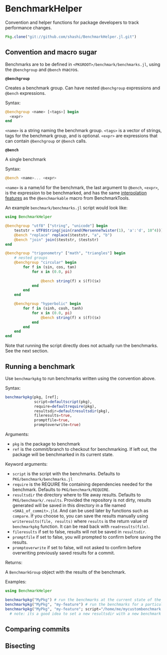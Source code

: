 # BenchmarkHelper

Convention and helper functions for package developers to track performance changes.

```julia
Pkg.clone("git://github.com/shashi/BenchmarkHelper.jl.git")
```

## Convention and macro sugar

Benchmarks are to be defined in `<PKGROOT>/benchmark/benchmarks.jl`, using the `@benchgroup` and `@bench` macros.

**`@benchgroup`**

Creates a benchmark group. Can have nested `@benchgroup` expressions and `@bench` expressions.

Syntax:

```julia
@benchgroup <name> [<tags>] begin
  <expr>
end
```

`<name>` is a string naming the benchmark group. `<tags>` is a vector of strings, tags for the benchmark group, and is optional. `<expr>` are expressions that can contain `@benchgroup` or `@bench` calls.

**`@bench`**

A single benchmark

Syntax:

```julia
@bench <name>... <expr>
```

`<name>` is a name/id for the benchmark, the last argument to `@bench`, `<expr>`, is the expression to be benchmarked, and has the same [interpolation features](https://github.com/JuliaCI/BenchmarkTools.jl/blob/master/doc/manual.md#interpolating-values-into-benchmark-expressions) as the `@benchmarkable` macro from BenchmarkTools.

An example `benchmark/benchmarks.jl` script would look like:

```julia
using BenchmarkHelper

@benchgroup "utf8" ["string", "unicode"] begin
    teststr = UTF8String(join(rand(MersenneTwister(1), 'a':'d', 10^4)))
    @bench "replace" replace($teststr, "a", "b")
    @bench "join" join($teststr, $teststr)
end

@benchgroup "trigonometry" ["math", "triangles"] begin
    # nested groups
    @benchgroup "circular" begin
        for f in (sin, cos, tan)
            for x in (0.0, pi)
                
                @bench string(f) x $(f)($x)
            end
        end
    end

    @benchgroup "hyperbolic" begin
        for f in (sinh, cosh, tanh)
            for x in (0.0, pi)
                @bench string(f) x $(f)($x)
            end
        end
    end
end

```

Note that running the script directly does not actually run the benchmarks. See the next section.

## Running a benchmark

Use `benchmarkpkg` to run benchmarks written using the convention above.

Syntax:

```julia
benchmarkpkg(pkg, [ref];
             script=defaultscript(pkg),
             require=defaultrequire(pkg),
             resultsdir=defaultresultsdir(pkg),
             fileresults=true,
             promptfile=true,
             promptoverwrite=true)
```

Arguments:

* `pkg` is the package to benchmark
* `ref` is the commit/branch to checkout for benchmarking. If left out, the package will be benchmarked in its current state.

Keyword arguments:

* `script` is the script with the benchmarks. Defaults to `PKG/benchmark/benchmarks.jl`
* `require` is the REQUIRE file containing dependencies needed for the benchmark. Defaults to `PKG/benchmark/REQUIRE`.
* `resultsdir` the directory where to file away results. Defaults to `PKG/benchmark/.results`. Provided the repository is not dirty, results generated will be saved in this directory in a file named `<SHA1_of_commit>.jld`. And can be used later by functions such as `compare`. If you choose to, you can save the results manually using `writeresults(file, results)` where `results` is the return value of `benchmarkpkg` function. It can be read back with `readresults(file)`.
* `fileresults` if set to false, results will not be saved in `resultsdir`.
* `promptfile` if set to false, you will prompted to confirm before saving the results.
* `promptoverwrite` if set to false, will not asked to confirm before overwriting previously saved results for a commit.

Returns:

A `BenchmarkGroup` object with the results of the benchmark.

Examples:

```julia
using BenchmarkHelper

benchmarkpkg("MyPkg") # run the benchmarks at the current state of the repository
benchmarkpkg("MyPkg", "my-feature") # run the benchmarks for a particular branch/commit
benchmarkpkg("MyPkg", "my-feature"; script="/home/me/mycustombenchmark.jl", resultsdir="/home/me/benchmarkXresults")
  # note: its a good idea to set a new resultsdir with a new benchmark script. `PKG/benchmark/.results` is meant for `PKG/benchmark/benchmarks.jl` script.
```

## Comparing commits

## Bisecting

